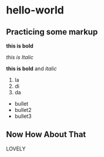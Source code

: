 # hello-world
## Practicing some markup
**this is bold**<p> 
*this is Italic*<p> 
**this is bold** and *italic*
1. la
2. di
3. da
- bullet
- bullet2
- bullet3
## Now How About That
LOVELY
